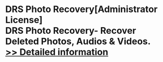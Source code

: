 # DRS Photo Recovery[Administrator License]<br />DRS Photo Recovery- Recover Deleted Photos, Audios & Videos.<br />[>> Detailed information](https://secure.shareit.com/shareit/product.html?productid=301010131&affiliateid=200057808)